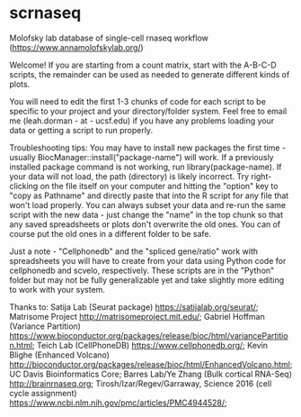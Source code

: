 # scrnaseq
Molofsky lab database of single-cell rnaseq workflow (https://www.annamolofskylab.org/)




Welcome! If you are starting from a count matrix, start with the A-B-C-D scripts, the remainder can be used as needed to generate different kinds of plots. 




You will need to edit the first 1-3 chunks of code for each script to be specific to your project and your directory/folder system. Feel free to email me (leah.dorman - at - ucsf.edu) if you have any problems loading your data or getting a script to run properly. 






Troubleshooting tips: 
You may have to install new packages the first time - usually BiocManager::install("package-name") will work. 
If a previously installed package command is not working, run library(package-name). 
If your data will not load, the path (directory) is likely incorrect. Try right-clicking on the file itself on your computer and hitting the "option" key to "copy as Pathname" and directly paste that into the R script for any file that won't load properly. 
You can always subset your data and re-run the same script with the new data - just change the  "name" in the top chunk so that any saved spreadsheets or plots don't overwrite the old ones. You can of course put the old ones in a different folder to be safe. 






Just a note - "Cellphonedb" and the "spliced gene/ratio" work with spreadsheets you will have to create from your data using Python code for cellphonedb and scvelo, respectively. These scripts are in the "Python" folder but may not be fully generalizable yet and take slightly more editing to work with your system. 

Thanks to: 
Satija Lab (Seurat package) https://satijalab.org/seurat/;
Matrisome Project http://matrisomeproject.mit.edu/;
Gabriel Hoffman (Variance Partition) https://www.bioconductor.org/packages/release/bioc/html/variancePartition.html;
Teich Lab (CellPhoneDB) https://www.cellphonedb.org/;
Kevin Blighe (Enhanced Volcano) http://bioconductor.org/packages/release/bioc/html/EnhancedVolcano.html;
UC Davis Bioinformatics Core;
Barres Lab/Ye Zhang (Bulk cortical RNA-Seq) http://brainrnaseq.org;
Tirosh/Izar/Regev/Garraway, Science 2016 (cell cycle assignment) https://www.ncbi.nlm.nih.gov/pmc/articles/PMC4944528/;

